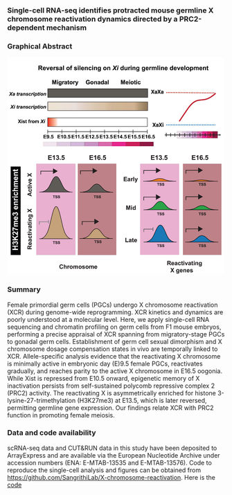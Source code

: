 ### Single-cell RNA-seq identifies protracted mouse germline X chromosome reactivation dynamics directed by a PRC2-dependent mechanism
### Graphical Abstract
<img src="Graphical Abstract.jpg" width=500>

### Summary
Female primordial germ cells (PGCs) undergo X chromosome reactivation (XCR) during genome-wide reprogramming. XCR kinetics and dynamics are poorly understood at a molecular level. Here, we apply single-cell RNA sequencing and chromatin profiling on germ cells from F1 mouse embryos, performing a precise appraisal of XCR spanning from migratory-stage PGCs to gonadal germ cells. Establishment of germ cell sexual dimorphism and X chromosome dosage compensation states in vivo are temporally linked to XCR. Allele-specific analysis evidence that the reactivating X chromosome is minimally active in embryonic day (E)9.5 female PGCs, reactivates gradually, and reaches parity to the active X chromosome in E16.5 oogonia. While Xist is repressed from E10.5 onward, epigenetic memory of X inactivation persists from self-sustained polycomb repressive complex 2 (PRC2) activity. The reactivating X is asymmetrically enriched for histone 3-lysine-27-trimethylation (H3K27me3) at E13.5, which is later reversed, permitting germline gene expression. Our findings relate XCR with PRC2 function in promoting female meiosis.

### Data and code availability
scRNA-seq data and CUT&RUN data in this study have been deposited to ArrayExpress and are available via the European Nucleotide Archive under accession numbers (ENA: E-MTAB-13535 and E-MTAB-13576). Code to reproduce the single-cell analysis and figures can be obtained from https://github.com/SangrithiLab/X-chromosome-reactivation.
Here is the [code](http://htmlpreview.github.io/?https://github.com/SangrithiLab/Spermatogenesis/blob/main/GCS_scanpy_submission_1Jul24.html)
